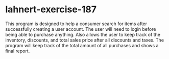 # lahnert-exercise-187
This program is designed to help a consumer search for items after successfully creating a user account. The user will need to login before being able to purchase anything. Also allows the user to keep track of the inventory, discounts, and total sales price after all discounts and taxes. The program will keep track of the total amount of all purchases and shows a final report.
